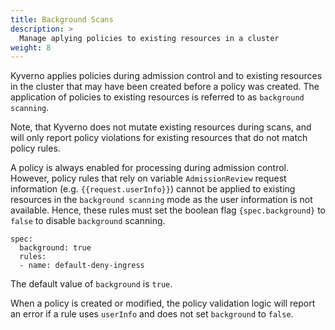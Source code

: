 ```yaml
---
title: Background Scans 
description: >
  Manage aplying policies to existing resources in a cluster
weight: 8
---
```


Kyverno applies policies during admission control and to existing resources in the cluster that may have been created before a policy was created. The application of policies to existing resources is referred to as `background scanning`. 

Note, that Kyverno does not mutate existing resources during scans, and will only report policy violations for existing resources that do not match policy rules.

A policy is always enabled for processing during admission control. However, policy rules that rely on variable ``AdmissionReview`` request information (e.g. `{{request.userInfo}}`) cannot be applied to existing resources in the `background scanning` mode as the user information is not available. Hence, these rules must set the boolean flag `{spec.background}` to `false` to disable `background` scanning.

```
spec:
  background: true
  rules:
  - name: default-deny-ingress
```

The default value of `background` is `true`. 

When a policy is created or modified, the policy validation logic will report an error if a rule uses `userInfo` and does not set `background` to `false`.

